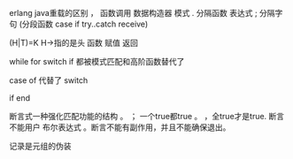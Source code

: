 erlang java重载的区别
， 函数调用  数据构造器 模式
.  分隔函数 表达式
;  分隔字句 (分段函数  case   if   try..catch  receive)

(H|T)=K    H->指的是头
函数 赋值 返回

while for switch if  都被模式匹配和高阶函数替代了

case of  代替了 switch

if    end 

断言式一种强化匹配功能的结构 。 ； 一个true都true  。  ，全true才是true.
断言不能用户  布尔表达式 。断言不能有副作用，并且不能确保退出。


记录是元组的伪装

